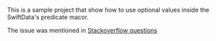 This is a sample project that show how to use optional values inside the SwiftData's predicate macor.

The issue was mentioned in [Stackoverflow questions](https://stackoverflow.com/a/78444394/5623035)
